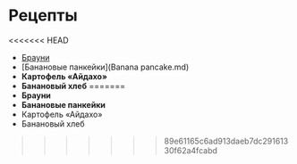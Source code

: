 # Рецепты

<<<<<<< HEAD
- [Брауни](brownie.md)
- [Банановые панкейки](Banana pancake.md)
- **Картофель «Айдахо»**
- **Банановый хлеб**
=======
- **Брауни**
- **Банановые панкейки**
- Картофель «Айдахо»
- Банановый хлеб
>>>>>>> 89e61165c6ad913daeb7dc29161330f62a4fcabd
